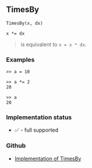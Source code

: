 ## TimesBy

```
TimesBy(x, dx)

x *= dx
```

> is equivalent to `x = x * dx`.

### Examples

```   
>> a = 10

>> a *= 2   
20    
 
>> a    
20    
```






### Implementation status

* &#x2705; - full supported

### Github

* [Implementation of TimesBy](https://github.com/axkr/symja_android_library/blob/master/symja_android_library/matheclipse-core/src/main/java/org/matheclipse/core/builtin/Arithmetic.java#L6738) 
